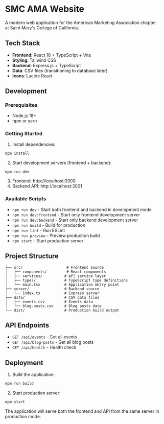 # SMC AMA Website

A modern web application for the American Marketing Association chapter at Saint Mary's College of California.

## Tech Stack

- **Frontend**: React 18 + TypeScript + Vite
- **Styling**: Tailwind CSS
- **Backend**: Express.js + TypeScript
- **Data**: CSV files (transitioning to database later)
- **Icons**: Lucide React

## Development

### Prerequisites

- Node.js 18+
- npm or yarn

### Getting Started

1. Install dependencies:
```bash
npm install
```

2. Start development servers (frontend + backend):
```bash
npm run dev
```

3. Frontend: http://localhost:3000
4. Backend API: http://localhost:3001

### Available Scripts

- `npm run dev` - Start both frontend and backend in development mode
- `npm run dev:frontend` - Start only frontend development server
- `npm run dev:backend` - Start only backend development server
- `npm run build` - Build for production
- `npm run lint` - Run ESLint
- `npm run preview` - Preview production build
- `npm start` - Start production server

## Project Structure

```
├── src/                    # Frontend source
│   ├── components/         # React components
│   ├── services/          # API service layer
│   ├── types/             # TypeScript type definitions
│   └── main.tsx           # Application entry point
├── server/                # Backend source
│   └── index.ts           # Express server
├── data/                  # CSV data files
│   ├── events.csv         # Events data
│   └── blog-posts.csv     # Blog posts data
└── dist/                  # Production build output
```

## API Endpoints

- `GET /api/events` - Get all events
- `GET /api/blog-posts` - Get all blog posts
- `GET /api/health` - Health check

## Deployment

1. Build the application:
```bash
npm run build
```

2. Start production server:
```bash
npm start
```

The application will serve both the frontend and API from the same server in production mode.
